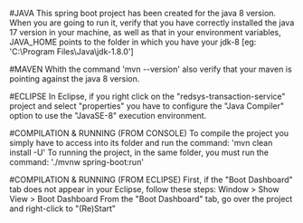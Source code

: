 #JAVA
This spring boot project has been created for the java 8 version. 
When you are going to run it, verify that you have correctly installed 
the java 17 version in your machine, as well as that in your environment variables, 
JAVA_HOME points to the folder in which you have your jdk-8 [eg: 'C:\Program Files\Java\jdk-1.8.0']

#MAVEN
Whith the command 'mvn --version' also verify that your maven is pointing against the java 8 version.

#ECLIPSE
In Eclipse, if you right click on the "redsys-transaction-service" project and select "properties" you
have to configure the "Java Compiler" option to use the "JavaSE-8" execution environment.

#COMPILATION & RUNNING (FROM CONSOLE)
To compile the project you simply have to access into its folder and run the command: 
    'mvn clean install -U'
To running the project, in the same folder, you must run the command:
     './mvnw spring-boot:run'
     
#COMPILATION & RUNNING (FROM ECLIPSE)
First, if the "Boot Dashboard" tab does not appear in your Eclipse, follow these steps:
    Window > Show View > Boot Dashboard
From the "Boot Dashboard" tab, go over the project and right-click to "(Re)Start"
